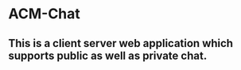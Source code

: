 # ACM-Chat
## This is a client server web application which supports public as well as private chat.